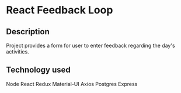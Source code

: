 # React Feedback Loop

## Description

Project provides a form for user to enter feedback regarding the day's activities.

## Technology used

Node
React
Redux
Material-UI
Axios
Postgres
Express
